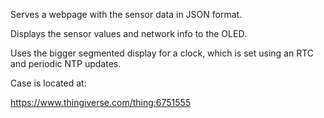 Serves a webpage with the sensor data in JSON format.

Displays the sensor values and network info to the OLED.

Uses the bigger segmented display for a clock, which is set using an RTC and periodic NTP updates.


Case is located at:

https://www.thingiverse.com/thing:6751555
